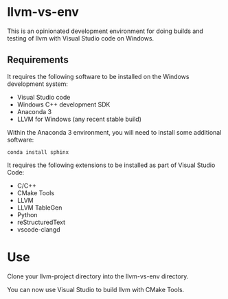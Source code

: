 # llvm-vs-env

This is an opinionated development environment for doing builds and testing of
llvm with Visual Studio code on Windows.

## Requirements

It requires the following software to be installed on the Windows development
system:

- Visual Studio code
- Windows C++ development SDK
- Anaconda 3
- LLVM for Windows (any recent stable build)

Within the Anaconda 3 environment, you will need to install some additional
software:

`
conda install sphinx
`

It requires the following extensions to be installed as part of Visual Studio
Code:

- C/C++
- CMake Tools
- LLVM
- LLVM TableGen
- Python
- reStructuredText
- vscode-clangd

# Use

Clone your llvm-project directory into the llvm-vs-env directory.

You can now use Visual Studio to build llvm with CMake Tools.  
